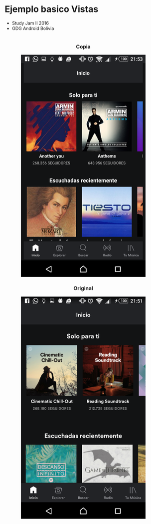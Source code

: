 Ejemplo basico Vistas
===================

* Study Jam II 2016
* GDG Android Bolivia
<br></br>
<center>
  <h3>Copia</h3>
  <img src="/img/ScreenshotImitacion.png" width="400">
  
  <h3>Original</h3>
  <img src="/img/ScreenshotOriginal.png" width="400">
</center>